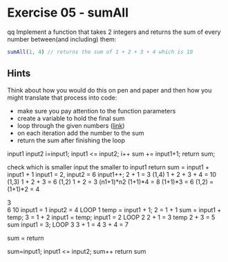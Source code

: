 # Exercise 05 - sumAll
qq
Implement a function that takes 2 integers and returns the sum of every number between(and including) them:

```javascript
sumAll(1, 4) // returns the sum of 1 + 2 + 3 + 4 which is 10
```


## Hints

Think about how you would do this on pen and paper and then how you might translate that process into code:
- make sure you pay attention to the function parameters
- create a variable to hold the final sum
- loop through the given numbers ([link](https://developer.mozilla.org/en-US/docs/Web/JavaScript/Guide/Loops_and_iteration))
- on each iteration add the number to the sum
- return the sum after finishing the loop

input1
input2
i=input1; input1 <= input2; i++
sum += input1+1;
return sum;

check which is smaller
input the smaller to input1
return sum = input1 + input1 + 1    input1 = 2, input2 = 6
input1++;   2 + 1 = 3
(1,4) 1 + 2 + 3 + 4 = 10
(1,3) 1 + 2 + 3 = 6
(1,2) 1 + 2 = 3
(n1+1)*n2
(1+1)*4 = 8
(1+1)*3 = 6
(1,2) = (1+1)*2 = 4


3               
6
10
input1 = 1
input2 = 4
LOOP 1
temp = input1 + 1;   2 = 1 + 1
sum = input1 + temp; 3 = 1 + 2
input1 = temp; input1 = 2
LOOP 2
2 + 1 = 3 temp
2 + 3 = 5 sum
input1 = 3;
LOOP 3
3 + 1 = 4
3 + 4 = 7





sum = return



sum=input1; input1 <= input2; sum++
return sum